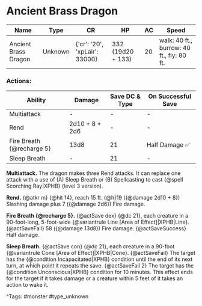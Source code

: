 # Ancient Brass Dragon

| Name | Type | CR | HP | AC | Speed |
|------|------|----|----|----|-------|
| Ancient Brass Dragon | Unknown | {'cr': '20', 'xpLair': 33000} | 332 (19d20 + 133) | 20 | walk: 40 ft., burrow: 40 ft., fly: 80 ft. |

### Actions:

| Ability | Damage | Save DC & Type | On Successful Save |
|---------|--------|----------------|--------------------|
| Multiattack | - | - | - |
| Rend | 2d10 + 8 + 2d6 | - | - |
| Fire Breath {@recharge 5} | 13d8 | 21 | Half Damage ✅ |
| Sleep Breath | - | 21 | - |


**Multiattack.** The dragon makes three Rend attacks. It can replace one attack with a use of (A) Sleep Breath or (B) Spellcasting to cast {@spell Scorching Ray|XPHB} (level 3 version).

**Rend.** {@atkr m} {@hit 14}, reach 15 ft. {@h}19 ({@damage 2d10 + 8}) Slashing damage plus 7 ({@damage 2d6}) Fire damage.

**Fire Breath {@recharge 5}.** {@actSave dex} {@dc 21}, each creature in a 90-foot-long, 5-foot-wide {@variantrule Line [Area of Effect]|XPHB|Line}. {@actSaveFail} 58 ({@damage 13d8}) Fire damage. {@actSaveSuccess} Half damage.

**Sleep Breath.** {@actSave con} {@dc 21}, each creature in a 90-foot {@variantrule Cone [Area of Effect]|XPHB|Cone}. {@actSaveFail} The target has the {@condition Incapacitated|XPHB} condition until the end of its next turn, at which point it repeats the save. {@actSaveFail 2} The target has the {@condition Unconscious|XPHB} condition for 10 minutes. This effect ends for the target if it takes damage or a creature within 5 feet of it takes an action to wake it.

^Tags: #monster #type_unknown